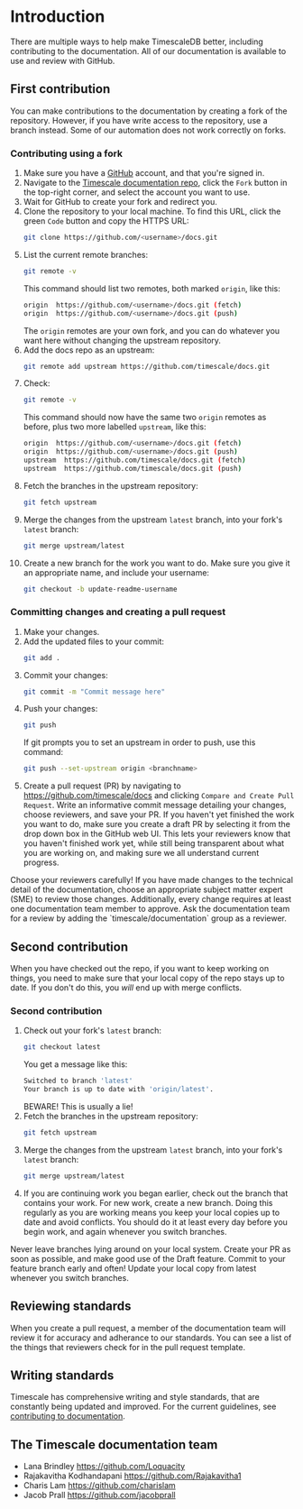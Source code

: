 # Introduction
There are multiple ways to help make TimescaleDB better, including contributing
to the documentation. All of our documentation is available to use and review
with GitHub.

## First contribution
You can make contributions to the documentation by creating a fork of the
repository. However, if you have write access to the repository, use a branch
instead. Some of our automation does not work correctly on forks.

<procedure>

### Contributing using a fork
1.  Make sure you have a [GitHub](github.com) account, and that you're signed in.
1.  Navigate to the
    [Timescale documentation repo](https://github.com/timescale/docs),
    click the `Fork` button in the top-right corner, and select the account you
    want to use.
2.  Wait for GitHub to create your fork and redirect you.
3.  Clone the repository to your local machine. To find this URL, click the green
    `Code` button and copy the HTTPS URL:
    ```bash
    git clone https://github.com/<username>/docs.git
    ```
4.  List the current remote branches:
    ```bash
    git remote -v
    ```
    This command should list two remotes, both marked `origin`, like this:
    ```bash
    origin  https://github.com/<username>/docs.git (fetch)
    origin  https://github.com/<username>/docs.git (push)
    ```
    The `origin` remotes are your own fork, and you can do whatever you want here without changing the upstream repository.
5.  Add the docs repo as an upstream:
    ```bash
    git remote add upstream https://github.com/timescale/docs.git
    ```
6.  Check:
    ```bash
    git remote -v
    ```
    This command should now have the same two `origin` remotes as before, plus two more labelled `upstream`, like this:
    ```bash
    origin  https://github.com/<username>/docs.git (fetch)
    origin  https://github.com/<username>/docs.git (push)
    upstream  https://github.com/timescale/docs.git (fetch)
    upstream  https://github.com/timescale/docs.git (push)
    ```
7.  Fetch the branches in the upstream repository:
    ```bash
    git fetch upstream
    ```
8.  Merge the changes from the upstream `latest` branch, into your fork's
    `latest` branch:
    ```bash
    git merge upstream/latest
    ```
9.  Create a new branch for the work you want to do. Make sure you give it an
    appropriate name, and include your username:
    ```bash
    git checkout -b update-readme-username
    ```

</procedure>

<procedure>

### Committing changes and creating a pull request
1.  Make your changes.
1.  Add the updated files to your commit:
    ```bash
    git add .
    ```
1.  Commit your changes:
    ```bash
    git commit -m "Commit message here"
    ```
1.  Push your changes:
    ```bash
    git push
    ```
    If git prompts you to set an upstream in order to push, use this command:
    ```bash
    git push --set-upstream origin <branchname>
    ```
1.  Create a pull request (PR) by navigating to
    <https://github.com/timescale/docs> and clicking
    `Compare and Create Pull Request`. Write an informative commit message
    detailing your changes, choose reviewers, and save your PR. If you haven't
    yet finished the work you want to do, make sure you create a draft PR by
    selecting it from the drop down box in the GitHub web UI. This lets your
    reviewers know that you haven't finished work yet, while still being
    transparent about what you are working on, and making sure we all understand
    current progress.

</procedure>

<highlight type="important">
Choose your reviewers carefully! If you have made changes to the technical
detail of the documentation, choose an appropriate subject matter expert (SME)
to review those changes. Additionally, every change requires at least one
documentation team member to approve. Ask the documentation team for a review by
adding the `timescale/documentation` group as a reviewer.
</highlight>

## Second contribution
When you have checked out the repo, if you want to keep working on things, you
need to make sure that your local copy of the repo stays up to date. If you
don't do this, you *will* end up with merge conflicts.

<procedure>

### Second contribution
1.  Check out your fork's `latest` branch:
    ```bash
    git checkout latest
    ```
    You get a message like this:
    ```bash
    Switched to branch 'latest'
    Your branch is up to date with 'origin/latest'.
    ```
    BEWARE! This is usually a lie!
1.  Fetch the branches in the upstream repository:
    ```bash
    git fetch upstream
    ```
1.  Merge the changes from the upstream `latest` branch, into your fork's
    `latest` branch:
    ```bash
    git merge upstream/latest
    ```
1.  If you are continuing work you began earlier, check out the branch that
    contains your work. For new work, create a new branch. Doing this regularly
    as you are working means you keep your local copies up to date and avoid
    conflicts. You should do it at least every day before you begin work, and
    again whenever you switch branches.


</procedure>

<highlight type="warning">
Never leave branches lying around on your local system. Create your PR as soon
as possible, and make good use of the Draft feature. Commit to your feature
branch early and often! Update your local copy from latest whenever you switch
branches.
</highlight>

## Reviewing standards
When you create a pull request, a member of the documentation team will review
it for accuracy and adherance to our standards. You can see a list of the things
that reviewers check for in the pull request template.

## Writing standards
Timescale has comprehensive writing and style standards, that are constantly
being updated and improved. For the current guidelines, see
[contributing to documentation](https://docs.timescale.com/timescaledb/latest/contribute-to-docs/).

## The Timescale documentation team
*   Lana Brindley <https://github.com/Loquacity>
*   Rajakavitha Kodhandapani <https://github.com/Rajakavitha1>
*   Charis Lam <https://github.com/charislam>
*   Jacob Prall <https://github.com/jacobprall>
